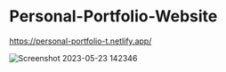 # Personal-Portfolio-Website



 https://personal-portfolio-t.netlify.app/
 
 
![Screenshot 2023-05-23 142346](https://github.com/Ali-jalili/Personal-Portfolio-Website/assets/97550715/6ed4534d-24d6-4f74-ba14-e08b08a30f29)

